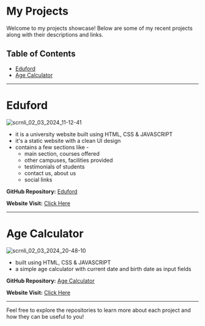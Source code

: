 
# My Projects 

Welcome to my projects showcase! Below are some of my recent projects along with their descriptions and links.
## Table of Contents

- [Eduford](#eduford)
- [Age Calculator](#agecalculator)

---

# Eduford

![scrnli_02_03_2024_11-12-41](https://github.com/topaja/Project/assets/87275904/be9f9f04-ef09-4a0a-af84-420039272f66)

   * it is a university website built using HTML, CSS & JAVASCRIPT
   * it's a static website with a clean UI design
   * contains a few sections like - 
     * main section, courses offered
     * other campuses, facilities provided
     * testimonials of students
     * contact us, about us
     * social links 

**GitHub Repository:** [Eduford](https://github.com/topaja/Eduford)

**Website Visit:** [Click Here](https://topaja.github.io/Eduford/)

---

# Age Calculator

![scrnli_02_03_2024_20-48-10](https://github.com/topaja/Project/assets/87275904/318f79e3-22fd-44c2-9555-24b0afad7d25)

   * built using HTML, CSS & JAVASCRIPT
   * a simple age calculator with current date and birth date as input fields

**GitHub Repository:** [Age Calculator](https://github.com/topaja/Age-Calculator)

**Website Visit:** [Click Here](https://topaja.github.io/Age-Calculator/)

---

Feel free to explore the repositories to learn more about each project and how they can be useful to you!
